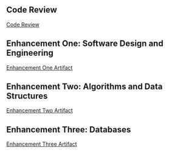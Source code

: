 

## Code Review
[Code Review](https://youtu.be/GlrgKV-fIdE)

## Enhancement One: Software Design and Engineering 
[Enhancement One Artifact](https://github.com/madisynk/madisynk.github.io/blob/main/CS499%20Enhancement1%20MKuczenski)

## Enhancement Two: Algorithms and Data Structures
[Enhancement Two Artifact](https://github.com/madisynk/madisynk.github.io/blob/main/CS499%20Enhancement2%20Mongosh%20MK.js)

## Enhancement Three: Databases
[Enhancement Three Artifact](https://github.com/madisynk/madisynk.github.io/blob/main/CS499%20Enhancement3%20MKuczenski)
